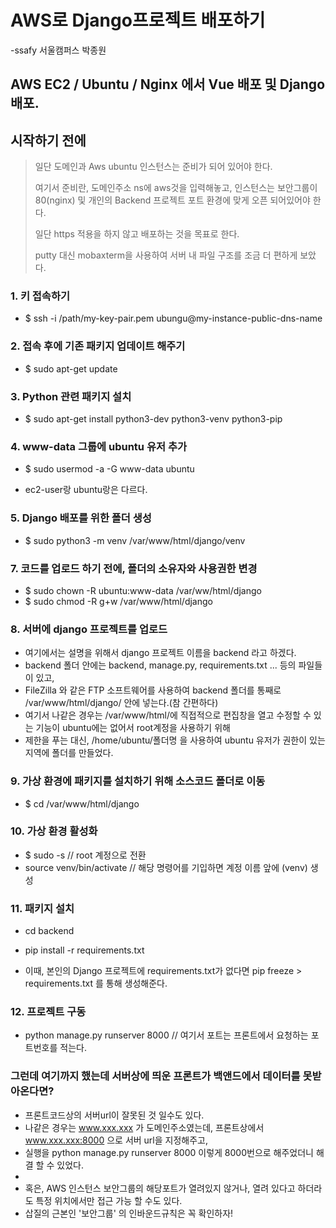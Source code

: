 # AWS로 Django프로젝트 배포하기
-ssafy 서울캠퍼스 박종원


## AWS EC2 / Ubuntu / Nginx 에서 Vue 배포 및 Django 배포.



## 시작하기 전에

> 일단 도메인과 Aws ubuntu 인스턴스는 준비가 되어 있어야 한다.
>
> 여기서 준비란, 도메인주소 ns에 aws것을 입력해놓고, 인스턴스는 보안그룹이 80(nginx) 및 개인의 Backend 프로젝트 포트 환경에 맞게 오픈 되어있어야 한다.
>
> 일단 https 적용을 하지 않고 배포하는 것을 목표로 한다.
> 
> putty 대신 mobaxterm을 사용하여 서버 내 파일 구조를 조금 더 편하게 보았다.
>


### 1. 키 접속하기 ###

- $ ssh -i /path/my-key-pair.pem ubungu@my-instance-public-dns-name



### 2. 접속 후에 기존 패키지 업데이트 해주기 ###

- $ sudo apt-get update


### 3. Python 관련 패키지 설치 ###

- $ sudo apt-get install python3-dev python3-venv python3-pip


### 4. www-data 그룹에 ubuntu 유저 추가 ###

- $ sudo usermod -a -G www-data ubuntu

- ec2-user랑 ubuntu랑은 다르다.


### 5. Django 배포를 위한 폴더 생성 ###

- $ sudo python3 -m venv /var/www/html/django/venv


### 7. 코드를 업로드 하기 전에, 폴더의 소유자와 사용권한 변경 ###

- $ sudo chown -R ubuntu:www-data /var/ww/html/django
- $ sudo chmod -R g+w /var/www/html/django


### 8. 서버에 django 프로젝트를 업로드 ###


- 여기에서는 설명을 위해서 django 프로젝트 이름을 backend 라고 하겠다.
- backend 폴더 안에는 backend, manage.py, requirements.txt ... 등의 파일들이 있고,
- FileZilla 와 같은 FTP 소프트웨어를 사용하여 backend 폴더를 통째로 /var/www/html/django/ 안에 넣는다.(참 간편하다)
- 여기서 나같은 경우는 /var/www/html/에 직접적으로 편집창을 열고 수정할 수 있는 기능이 ubuntu에는 없어서 root계정을 사용하기 위해
- 제한을 푸는 대신, /home/ubuntu/폴더명 을 사용하여 ubuntu 유저가 권한이 있는 지역에 폴더를 만들었다.

### 9. 가상 환경에 패키지를 설치하기 위해 소스코드 폴더로 이동 ###


- $ cd /var/www/html/django


### 10. 가상 환경 활성화 ###


- $ sudo -s    // root 계정으로 전환
- source venv/bin/activate // 해당 명령어를 기입하면 계정 이름 앞에 (venv) 생성


### 11. 패키지 설치 ###


- cd backend
- pip install -r requirements.txt

- 이때, 본인의 Django 프로젝트에 requirements.txt가 없다면 pip freeze > requirements.txt 를 통해 생성해준다.



### 12. 프로젝트 구동 ###


- python manage.py runserver 8000  // 여기서 포트는 프론트에서 요청하는 포트번호를 적는다.



### 그런데 여기까지 했는데 서버상에 띄운 프론트가 백앤드에서 데이터를 못받아온다면?  ###

- 프론트코드상의 서버url이 잘못된 것 일수도 있다.
- 나같은 경우는 www.xxx.xxx 가 도메인주소였는데, 프론트상에서 www.xxx.xxx:8000 으로 서버 url을 지정해주고,
- 실행을 python manage.py runserver 8000  이렇게 8000번으로 해주었더니 해결 할 수 있었다.
- 
- 혹은, AWS 인스턴스 보안그룹의 해당포트가 열려있지 않거나, 열려 있다고 하더라도 특정 위치에서만 접근 가능 할 수도 있다.
-  삽질의 근본인 '보안그룹' 의 인바운드규칙은 꼭 확인하자!











